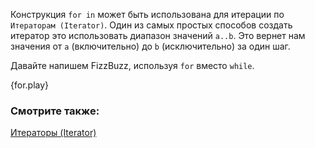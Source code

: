 Конструкция `for in` может быть использована для итерации по `Итераторам (Iterator)`. 
Один из самых простых способов создать итератор это использовать 
диапазон значений `a..b`. Это вернет нам значения от `a` (включительно) до `b` 
(исключительно) за один шаг.

Давайте напишем FizzBuzz, используя `for` вместо `while`.

{for.play}

### Смотрите также:

[Итераторы (Iterator)][iter]

[iter]: /trait/iter.html